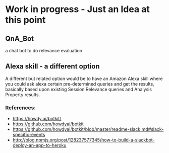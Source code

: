 # Work in progress - Just an Idea at this point

## QnA_Bot
a chat bot to do relevance evaluation

## Alexa skill - a different option

A different but related option would be to have an Amazon Alexa skill where you could ask alexa certain pre-determined queries and get the results, basically based upon existing Session Relevance queries and Analysis Property results.

### References:
- https://howdy.ai/botkit/
- https://github.com/howdyai/botkit
- https://github.com/howdyai/botkit/blob/master/readme-slack.md#slack-specific-events
- http://blog.npmjs.org/post/128237577345/how-to-build-a-slackbot-deploy-an-app-to-heroku
